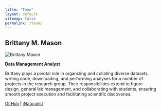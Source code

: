 ```yaml
---
title: "Team"
layout: default
sitemap: false
permalink: /team/
---
```



## Brittany M. Mason

![Brittany Mason](images/teampic/brittany_mason_headshot.png)

**Data Management Analyst**

Brittany plays a pivotal role in organizing and collating diverse datasets, writing code, downloading, and performing analyses for a number of projects in the research group. Their responsibilities extend to figure design, general lab management, and collaborating with students, ensuring smooth project execution and facilitating scientific discoveries.

[GitHub](https://github.com/brittanymmason) | [iNaturalist](https://www.inaturalist.org/people/brittanymmason)


